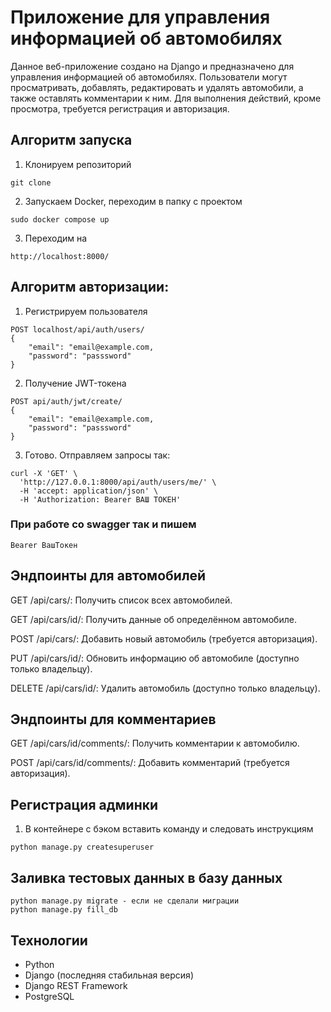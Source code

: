 # Приложение для управления информацией об автомобилях

Данное веб-приложение создано на Django и предназначено для управления информацией об автомобилях. Пользователи могут просматривать, добавлять, редактировать и удалять автомобили, а также оставлять комментарии к ним. Для выполнения действий, кроме просмотра, требуется регистрация и авторизация.


## Алгоритм запуска
1. Клонируем репозиторий
```
git clone
```
2. Запускаем Docker, переходим в папку с проектом
```
sudo docker compose up
```
3. Переходим на 
```
http://localhost:8000/
```

## Алгоритм авторизации: 
1. Регистрируем пользователя
```
POST localhost/api/auth/users/
{
    "email": "email@example.com,
    "password": "passsword"
}
```


2. Получение JWT-токена
```
POST api/auth/jwt/create/
{
    "email": "email@example.com,
    "password": "passsword"
}
```
3. Готово. Отправляем запросы так:
```
curl -X 'GET' \
  'http://127.0.0.1:8000/api/auth/users/me/' \
  -H 'accept: application/json' \
  -H 'Authorization: Bearer ВАШ ТОКЕН'
```

### При работе со swagger так и пишем
```
Bearer ВашТокен
```

## Эндпоинты для автомобилей
GET /api/cars/: Получить список всех автомобилей.

GET /api/cars/id/: Получить данные об определённом автомобиле.

POST /api/cars/: Добавить новый автомобиль (требуется авторизация).

PUT /api/cars/id/: Обновить информацию об автомобиле (доступно только владельцу).

DELETE /api/cars/id/: Удалить автомобиль (доступно только владельцу).

## Эндпоинты для комментариев
GET /api/cars/id/comments/: Получить комментарии к автомобилю.

POST /api/cars/id/comments/: Добавить комментарий (требуется авторизация).

## Регистрация админки
1. В контейнере с бэком вставить команду и следовать инструкциям
```
python manage.py createsuperuser
```

## Заливка тестовых данных в базу данных
```
python manage.py migrate - если не сделали миграции
python manage.py fill_db
```

## Технологии

- Python
- Django (последняя стабильная версия)
- Django REST Framework
- PostgreSQL 
